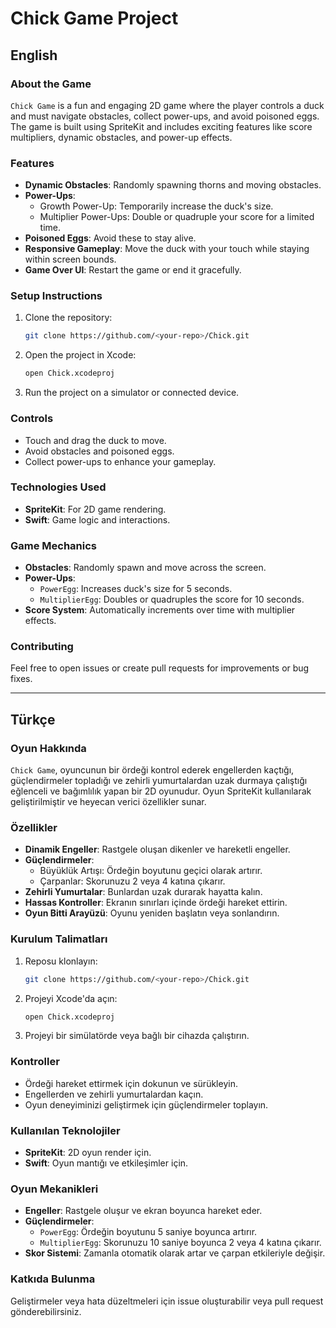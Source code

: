 # Chick Game Project

## English

### **About the Game**
`Chick Game` is a fun and engaging 2D game where the player controls a duck and must navigate obstacles, collect power-ups, and avoid poisoned eggs. The game is built using SpriteKit and includes exciting features like score multipliers, dynamic obstacles, and power-up effects.

### **Features**
- **Dynamic Obstacles**: Randomly spawning thorns and moving obstacles.
- **Power-Ups**:
  - Growth Power-Up: Temporarily increase the duck's size.
  - Multiplier Power-Ups: Double or quadruple your score for a limited time.
- **Poisoned Eggs**: Avoid these to stay alive.
- **Responsive Gameplay**: Move the duck with your touch while staying within screen bounds.
- **Game Over UI**: Restart the game or end it gracefully.

### **Setup Instructions**
1. Clone the repository:
   ```bash
   git clone https://github.com/<your-repo>/Chick.git
   ```
2. Open the project in Xcode:
   ```bash
   open Chick.xcodeproj
   ```
3. Run the project on a simulator or connected device.

### **Controls**
- Touch and drag the duck to move.
- Avoid obstacles and poisoned eggs.
- Collect power-ups to enhance your gameplay.

### **Technologies Used**
- **SpriteKit**: For 2D game rendering.
- **Swift**: Game logic and interactions.

### **Game Mechanics**
- **Obstacles**: Randomly spawn and move across the screen.
- **Power-Ups**:
  - `PowerEgg`: Increases duck's size for 5 seconds.
  - `MultiplierEgg`: Doubles or quadruples the score for 10 seconds.
- **Score System**: Automatically increments over time with multiplier effects.

### **Contributing**
Feel free to open issues or create pull requests for improvements or bug fixes.

---

## Türkçe

### **Oyun Hakkında**
`Chick Game`, oyuncunun bir ördeği kontrol ederek engellerden kaçtığı, güçlendirmeler topladığı ve zehirli yumurtalardan uzak durmaya çalıştığı eğlenceli ve bağımlılık yapan bir 2D oyunudur. Oyun SpriteKit kullanılarak geliştirilmiştir ve heyecan verici özellikler sunar.

### **Özellikler**
- **Dinamik Engeller**: Rastgele oluşan dikenler ve hareketli engeller.
- **Güçlendirmeler**:
  - Büyüklük Artışı: Ördeğin boyutunu geçici olarak artırır.
  - Çarpanlar: Skorunuzu 2 veya 4 katına çıkarır.
- **Zehirli Yumurtalar**: Bunlardan uzak durarak hayatta kalın.
- **Hassas Kontroller**: Ekranın sınırları içinde ördeği hareket ettirin.
- **Oyun Bitti Arayüzü**: Oyunu yeniden başlatın veya sonlandırın.

### **Kurulum Talimatları**
1. Reposu klonlayın:
   ```bash
   git clone https://github.com/<your-repo>/Chick.git
   ```
2. Projeyi Xcode'da açın:
   ```bash
   open Chick.xcodeproj
   ```
3. Projeyi bir simülatörde veya bağlı bir cihazda çalıştırın.

### **Kontroller**
- Ördeği hareket ettirmek için dokunun ve sürükleyin.
- Engellerden ve zehirli yumurtalardan kaçın.
- Oyun deneyiminizi geliştirmek için güçlendirmeler toplayın.

### **Kullanılan Teknolojiler**
- **SpriteKit**: 2D oyun render için.
- **Swift**: Oyun mantığı ve etkileşimler için.

### **Oyun Mekanikleri**
- **Engeller**: Rastgele oluşur ve ekran boyunca hareket eder.
- **Güçlendirmeler**:
  - `PowerEgg`: Ördeğin boyutunu 5 saniye boyunca artırır.
  - `MultiplierEgg`: Skorunuzu 10 saniye boyunca 2 veya 4 katına çıkarır.
- **Skor Sistemi**: Zamanla otomatik olarak artar ve çarpan etkileriyle değişir.

### **Katkıda Bulunma**
Geliştirmeler veya hata düzeltmeleri için issue oluşturabilir veya pull request gönderebilirsiniz.

